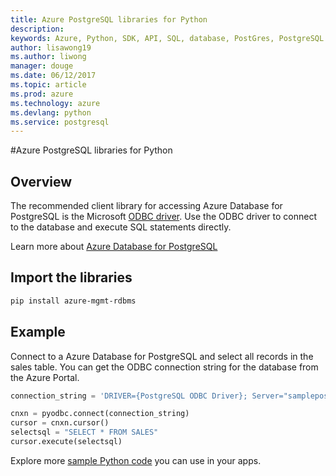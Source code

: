 ```yaml
---
title: Azure PostgreSQL libraries for Python
description: 
keywords: Azure, Python, SDK, API, SQL, database, PostGres, PostgreSQL
author: lisawong19
ms.author: liwong
manager: douge
ms.date: 06/12/2017
ms.topic: article
ms.prod: azure
ms.technology: azure
ms.devlang: python
ms.service: postgresql
---
```


#Azure PostgreSQL libraries for Python

## Overview
The recommended client library for accessing Azure Database for PostgreSQL is the Microsoft [ODBC driver](https://docs.microsoft.com/azure/sql-database/sql-database-connect-query-python#install-the-python-and-database-communication-libraries). Use the ODBC driver to connect to the database and execute SQL statements directly.

Learn more about [Azure Database for PostgreSQL](https://docs.microsoft.com/azure/postgresql/)

## Import the libraries
```bash
pip install azure-mgmt-rdbms
```
## Example
Connect to a Azure Database for PostgreSQL and select all records in the sales table. You can get the ODBC connection string for the database from the Azure Portal.

```python
connection_string = 'DRIVER={PostgreSQL ODBC Driver}; Server="samplepostgresdb.postgres.database.azure.com"; Port=5432; Database={your_database}; Uid="sampleuser@samplemysqldb"; Pwd={your_password};'

cnxn = pyodbc.connect(connection_string)
cursor = cnxn.cursor()
selectsql = "SELECT * FROM SALES"
cursor.execute(selectsql)
```


Explore more [sample Python code](https://azure.microsoft.com/resources/samples/?platform=python) you can use in your apps.
